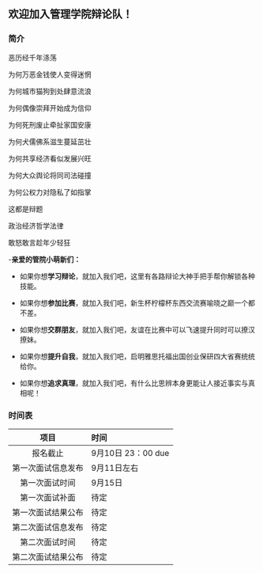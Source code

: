 ## 欢迎加入管理学院辩论队！


### 简介
恶历经千年涤荡

为何万恶金钱使人变得迷惘

为何城市猫狗到处肆意流浪

为何偶像崇拜开始成为信仰

为何死刑废止牵扯家国安康

为何犬儒佛系滋生蔓延茁壮

为何共享经济看似发展兴旺

为何大众舆论将同司法碰撞

为何公权力对隐私了如指掌

这都是辩题

政治经济哲学法律

敢怒敢言趁年少轻狂

-**亲爱的管院小萌新们：**

-  如果你想**学习辩论**，就加入我们吧，这里有各路辩论大神手把手帮你解锁各种技能。

-  如果你想**参加比赛**，就加入我们吧，新生杯柠檬杯东西交流赛喻晓之巅一个都不差。

-  如果你想**交群朋友**，就加入我们吧，友谊在比赛中可以飞速提升同时可以撩汉撩妹。

-  如果你想**提升自我**，就加入我们吧，启明雅思托福出国创业保研四大省赛统统给你。

-  如果你想**追求真理**，就加入我们吧，有什么比思辨本身更能让人接近事实与真相呢！


### 时间表
| 项目 | 时间 |
|:----:|:-----|
| 报名截止 | 9月10日 23：00 due |
| 第一次面试信息发布 | 9月11日左右 |
| 第一次面试时间 | 9月15日 |
| 第一次面试补面 | 待定 |
| 第一次面试结果公布 | 待定 |
| 第二次面试信息发布 | 待定 |
| 第二次面试时间 | 待定 |
| 第二次面试结果公布 | 待定 |




